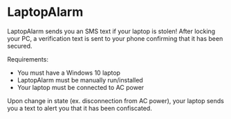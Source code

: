 # LaptopAlarm

LaptopAlarm sends you an SMS text if your laptop is stolen! After locking your PC, a verification text is sent to your phone confirming that it has been secured.

Requirements:
- You must have a Windows 10 laptop
- LaptopAlarm must be manually run/installed
- Your laptop must be connected to AC power

Upon change in state (ex. disconnection from AC power), your laptop sends you a text to alert you that it has been confiscated.
